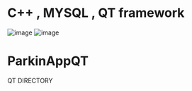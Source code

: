 # C++ , MYSQL , QT framework

![image](https://user-images.githubusercontent.com/36647206/214474283-33d3253c-bdf2-4b0d-a556-6ac47b8b5330.png)
![image](https://user-images.githubusercontent.com/36647206/214474351-b70723e7-a8f8-44f4-bcf5-35e34d8c8c57.png)



# ParkinAppQT
QT DIRECTORY
